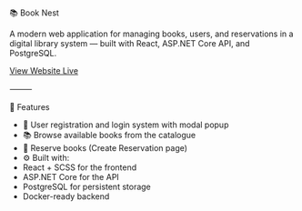 📚 Book Nest

A modern web application for managing books, users, and reservations in a digital library system — built with React, ASP.NET Core API, and PostgreSQL.

[View Website Live](https://book-nest-lemon.vercel.app)

⸻

🚀 Features
-	🔐 User registration and login system with modal popup
-	📚 Browse available books from the catalogue
-	🧾 Reserve books (Create Reservation page)
-	⚙️ Built with:
-	React + SCSS for the frontend
-	ASP.NET Core for the API
-	PostgreSQL for persistent storage
-	Docker-ready backend
